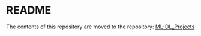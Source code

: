 # README

The contents of this repository are moved to the repository: [ML-DL_Projects](https://github.com/uttara-tech/ML-DL_Projects/tree/main)
